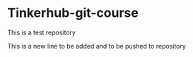 # Tinkerhub-git-course
This is a test repository

This is a new line to be added and to be pushed to repository